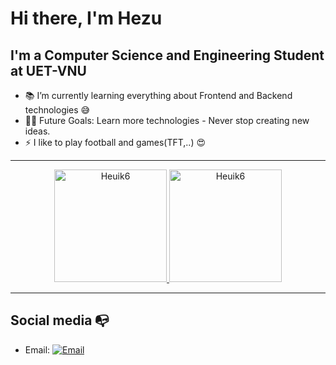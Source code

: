 # Hi there, I'm Hezu



## I'm a Computer Science and Engineering Student at UET-VNU
- 📚 I’m currently learning everything about Frontend and Backend technologies 😅
- 💪🏼 Future Goals: Learn more technologies - Never stop creating new ideas.
- ⚡ I like to play football and games(TFT,..) 😍
---

<div align="center">
  <a href="https://github.com/Heuik6">
    <img height="180em" src="https://github-readme-stats.vercel.app/api/top-langs?username=Heuik6&show_icons=true&locale=en&layout=compact&theme=light" alt="Heuik6"/>
    <img height="180em" src="https://github-readme-stats.vercel.app/api?username=Heuik6&show_icons=true&locale=en&layout=compact&theme=light" alt="Heuik6"/>
  </a>
</div>

-----
## Social media :mailbox_with_no_mail:
- Email: [![Email](https://img.shields.io/badge/nguyentrunghieu14112006@gmail.com-D14836?style=flat-square&logo=gmail&logoColor=white)](mailto:nguyentrunghieu14112006@gmail.com)

